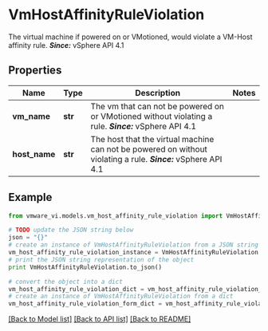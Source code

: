 # VmHostAffinityRuleViolation

The virtual machine if powered on or VMotioned, would violate a VM-Host affinity rule.  ***Since:*** vSphere API 4.1 

## Properties
Name | Type | Description | Notes
------------ | ------------- | ------------- | -------------
**vm_name** | **str** | The vm that can not be powered on or VMotioned without violating a rule.  ***Since:*** vSphere API 4.1  | 
**host_name** | **str** | The host that the virtual machine can not be powered on without violating a rule.  ***Since:*** vSphere API 4.1  | 

## Example

```python
from vmware_vi.models.vm_host_affinity_rule_violation import VmHostAffinityRuleViolation

# TODO update the JSON string below
json = "{}"
# create an instance of VmHostAffinityRuleViolation from a JSON string
vm_host_affinity_rule_violation_instance = VmHostAffinityRuleViolation.from_json(json)
# print the JSON string representation of the object
print VmHostAffinityRuleViolation.to_json()

# convert the object into a dict
vm_host_affinity_rule_violation_dict = vm_host_affinity_rule_violation_instance.to_dict()
# create an instance of VmHostAffinityRuleViolation from a dict
vm_host_affinity_rule_violation_form_dict = vm_host_affinity_rule_violation.from_dict(vm_host_affinity_rule_violation_dict)
```
[[Back to Model list]](../README.md#documentation-for-models) [[Back to API list]](../README.md#documentation-for-api-endpoints) [[Back to README]](../README.md)


